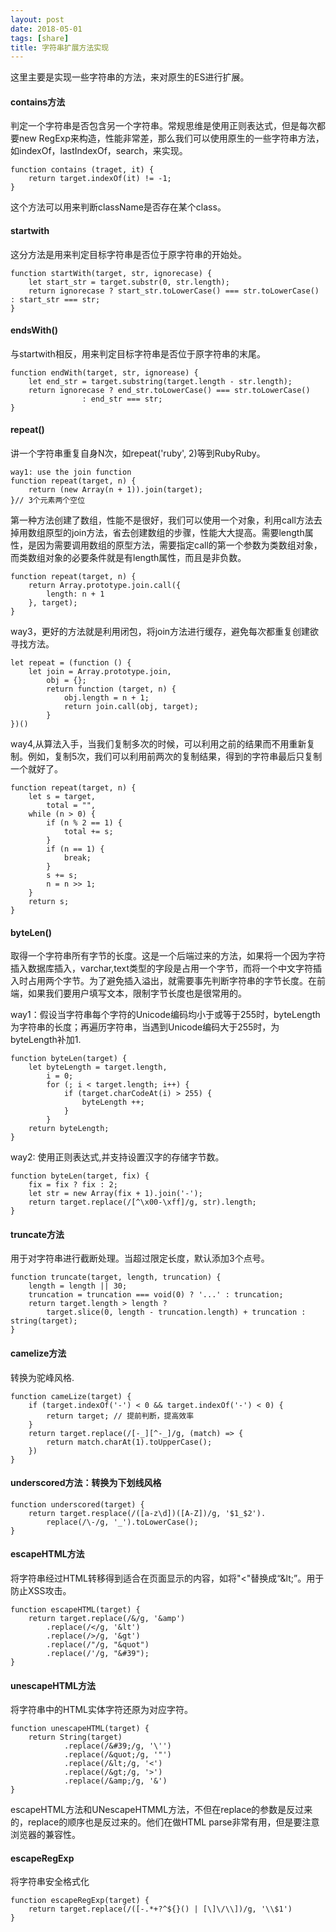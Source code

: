 ```yaml
---
layout: post
date: 2018-05-01
tags: [share]
title: 字符串扩展方法实现
---
```


这里主要是实现一些字符串的方法，来对原生的ES进行扩展。

#### contains方法

判定一个字符串是否包含另一个字符串。常规思维是使用正则表达式，但是每次都要new RegExp来构造，性能非常差，那么我们可以使用原生的一些字符串方法，如indexOf，lastIndexOf，search，来实现。

    function contains (traget, it) {
        return target.indexOf(it) != -1;
    }

这个方法可以用来判断className是否存在某个class。

#### startwith

这分方法是用来判定目标字符串是否位于原字符串的开始处。

    function startWith(target, str, ignorecase) {
        let start_str = target.substr(0, str.length);
        return ignorecase ? start_str.toLowerCase() === str.toLowerCase() : start_str === str;
    }

#### endsWith()

与startwith相反，用来判定目标字符串是否位于原字符串的末尾。  

    function endWith(target, str, ignorease) {
        let end_str = target.substring(target.length - str.length);
        return ignorecase ? end_str.toLowerCase() === str.toLowerCase()
                    : end_str === str;
    }

#### repeat()

讲一个字符串重复自身N次，如repeat('ruby', 2)等到RubyRuby。
    
    way1: use the join function
    function repeat(target, n) {
        return (new Array(n + 1)).join(target);
    }// 3个元素两个空位

第一种方法创建了数组，性能不是很好，我们可以使用一个对象，利用call方法去掉用数组原型的join方法，省去创建数组的步骤，性能大大提高。需要length属性，是因为需要调用数组的原型方法，需要指定call的第一个参数为类数组对象，而类数组对象的必要条件就是有length属性，而且是非负数。  

    function repeat(target, n) {
        return Array.prototype.join.call({
            length: n + 1
        }, target);
    }

way3，更好的方法就是利用闭包，将join方法进行缓存，避免每次都重复创建欲寻找方法。

    let repeat = (function () {
        let join = Array.prototype.join,
            obj = {};
            return function (target, n) {
                obj.length = n + 1;
                return join.call(obj, target);
            }
    })()

way4,从算法入手，当我们复制多次的时候，可以利用之前的结果而不用重新复制。例如，复制5次，我们可以利用前两次的复制结果，得到的字符串最后只复制一个就好了。

    function repeat(target, n) {
        let s = target,
            total = "",
        while (n > 0) {
            if (n % 2 == 1) {
                total += s;
            } 
            if (n == 1) {
                break;
            }
            s += s; 
            n = n >> 1;
        }
        return s;
    }

#### byteLen()

取得一个字符串所有字节的长度。这是一个后端过来的方法，如果将一个因为字符插入数据库插入，varchar,text类型的字段是占用一个字节，而将一个中文字符插入时占用两个字节。为了避免插入溢出，就需要事先判断字符串的字节长度。在前端，如果我们要用户填写文本，限制字节长度也是很常用的。

way1：假设当字符串每个字符的Unicode编码均小于或等于255时，byteLength为字符串的长度；再遍历字符串，当遇到Unicode编码大于255时，为byteLength补加1.

    function byteLen(target) {
        let byteLength = target.length,
            i = 0;
            for (; i < target.length; i++) {
                if (target.charCodeAt(i) > 255) {
                    byteLength ++;
                }
            }
        return byteLength;
    }

way2: 使用正则表达式,并支持设置汉字的存储字节数。

    function byteLen(target, fix) {
        fix = fix ? fix : 2;
        let str = new Array(fix + 1).join('-');
        return target.replace(/[^\x00-\xff]/g, str).length;
    }

#### truncate方法

用于对字符串进行截断处理。当超过限定长度，默认添加3个点号。

    function truncate(target, length, truncation) {
        length = length || 30;
        truncation = truncation === void(0) ? '...' : truncation;
        return target.length > length ?
            target.slice(0, length - truncation.length) + truncation : string(target);
    }

#### camelize方法

转换为驼峰风格.

    function cameLize(target) {
        if (target.indexOf('-') < 0 && target.indexOf('-') < 0) {
            return target; // 提前判断，提高效率
        }
        return target.replace(/[-_][^-_]/g, (match) => {
            return match.charAt(1).toUpperCase();
        })
    }

#### underscored方法：转换为下划线风格

    function underscored(target) {
        return target.resplace(/([a-z\d])([A-Z])/g, '$1_$2').
            replace(/\-/g, '_').toLowerCase();
    }

#### escapeHTML方法

将字符串经过HTML转移得到适合在页面显示的内容，如将"<"替换成“\&lt;”。用于防止XSS攻击。

    function escapeHTML(target) {
        return target.replace(/&/g, '&amp')
            .replace(/</g, '&lt')
            .replace(/>/g, '&gt')
            .replace(/"/g, "&quot")
            .replace(/'/g, "&#39");
    }

#### unescapeHTML方法

将字符串中的HTML实体字符还原为对应字符。

    function unescapeHTML(target) {
        return String(target)
                .replace(/&#39;/g, '\'')
                .replace(/&quot;/g, '"')
                .replace(/&lt;/g, '<')
                .replace(/&gt;/g, '>')
                .replace(/&amp;/g, '&')
    }

escapeHTML方法和UNescapeHTMML方法，不但在replace的参数是反过来的，replace的顺序也是反过来的。他们在做HTML parse非常有用，但是要注意浏览器的兼容性。

#### escapeRegExp

将字符串安全格式化

    function escapeRegExp(target) {
        return target.replace(/([-.*+?^${}() | [\]\/\\])/g, '\\$1')
    }
